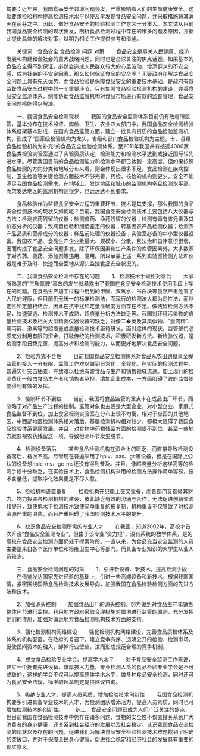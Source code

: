 摘要：近年来，我国食品安全领域问题频发，严重影响着人们的生命健康安全。这就要求检验机构提高检测技术水平以便及早发现食品安全问题，并采取措施将其消灭在萌芽之中。因此，做好食品安全的检验检测工作意义十分重大。本文试从目前我国食品安全检测的现状出发，剖析食品检测过程中存在的诸多问题及原因，并据此提出具体的解决对策，以期为相关工作提供参考和借鉴。 

　　关键词：食品安全 食品检测 问题 对策 
　　食品安全是事关人民健康、经济发展和构建和谐社会的重大战略问题，同时也是全球关注的焦点话题。如果基本的食品安全得不到保证，必然会造成人民群众较大的心里波动，增添群众的不安全感，成为社会的不安定因素。那么如何保证食品的安全呢？无疑政府在解决食品安全问题上具有先天优势，而食品检验是保障食品安全的重要技术基础，是政府有效监督食品安全过程中的一个重要环节，只有加强食品检验检测机构的建设，完善食品安全监测体系，侧能协助食品监管机构对食品市场进行有效的监督管理，食品安全问题擦能得以解决。 

　　一、我国食品安全检测现状 
　　我国的食品安全监测体系目前仍有政府所监管，基本分布在技术监督、商检、卫生、农业四大部门中。我国食品安全检测检验体系框架基本形成，在国内食品监管方面，建立一批具有资质的食品检验监测机构，形成了“国家级检验机构为龙头，省级和部门食品检验机构为主题，市、县级食品检验机构为补充”的食品安全检验检测体系。至2011年我国共有接近4000家食品类检验实验室通过了实验资质认定，检测能力和检测水平达到或接近国际较先进水平。尽管我国目前的食品检测能力和检测水平都已达到一定高度，但如果按照食品检测的方向分类和地域分布来看，则会体现出很多不足。食品检测在疾病控制、卫生检验等关键检测方面技术不够完善，药检、核检的机构则更少，安全不能满足我国食品检测需求。在地域上，发达地区和城市的监测机构多且检测水平高，而欠发达地区的监测机构则很少，也远远达不到要求。 

　　食品检验作为监督食品安全过程的重要环节，技术是其支撑，那么我国的食品安全检测技术的现状又如何呢？目前，我国食品安全检测技术主要包括八大仪器与方法：检测农药残留的仪器；检测兽药、渔药残留的仪器；检测有毒有害元素及其价态分析的仪器；致病菌检验和细菌鉴定的仪器；转基因农产品检测仪器；检测农产品品质和营养成分的仪器；样品前处理的仪器设备；实验室必备的中小型仪器设备。我国农产品、食品生产企业数量大、规模小、分散，且法治和自律意识很弱，因而构成了食品安全问题多发，除了环保因素和生产条件的库管因素外，大多数源于对农药、兽药、添加剂等违用、滥用。所以单靠上述一系列实验室检测方法和仪器是难于及时、快速而全面地从源头监控食品安全状况的。 

　　二、我国食品安全检测中存在的问题 
　　1、检测技术手段相对落后 
　　大家所熟悉的“三聚氰胺”事故的发生就暴露出了我国在食品安全检测技术使用手段上存在的问题。在食品生产加工过程中用到的甲醛、双氧水、吊白块等虽然严重危害了人民的健康，但目前仍无统一的标准检测法，而现行的检测法大都为定性法，而非定性和定量相结合，因此在抗干扰和定量准确度方面存在不足。像残留检测方法不足，快速筛选、检测技术不成熟，超痕量分析方法缺乏等。我国对环境污染物的痕量检测技术及相关大型精密仪器设备的缺乏，对像二�英及其类似物、“瘦肉精”、氯丙醇、激素等的超痕量或痕量检测技术亟待研发。面对这样的现状，监管部门必须充分利用有限的资金，打破传统的检测技术，积极研发新方法、新检验仪器，是检测手段日臻完善，提高分析和检测的能力，从而更好地解决食品安全问题。 

　　2、检验方式不合理 
　　目前我国食品安全检测体系对食品从农田到餐桌全程监管的投入十分有限，监管工作难以做到日常化，全程化。在实际的检测过程中，普遍实行突击抽查，导致难以杜绝有害食品与生产和销售领域流通。加上现行的检测费用一般由食品生产者和销售者承担，增加企业成本，一方面阻碍了政府监督职能得到有效的发挥。 

　　3、控制环节不到位 
　　当前，我国将食品监管的重点卡在成品出厂环节，而忽略了对产品生产过程的控制。监管对象也主要是大型企业，对小型企业、家庭式食品监督不到位。加上食品检测实验室在分布上很不均衡，相对于全国的其他地区，中西部地区检测体系相对落后，基层检测机构相对较少，都极大阻碍了我国食品检验体系健康发展。并且，对食物中药物残留方面的检测很不到位，甚至一些地方就忽视农药残留这一项，导致检测环节发生脱节。 

　　4、检测设备落后 
　　某些食品检测机构在资金上的匮乏，而直接导致检测设备落后，档次不高。尽管现在普遍采用了hplv、aas、gc等设备，但是在国际上公认的设备想hplc-ms、gc-ms还没有得到普及。并且，像超痕量分析这样高等的检测手段十分缺乏。在实验技术上，食品检测机构采用的检测方法操作简单容易，技术含量低，提取净化效果更是不尽人意。 

　　5、检验机构设置重复 
　　检验机构在只能上交叉重叠，而各部门又都倾其财力、物力投资各检测机构的建设，彼此缺乏有效的沟通与合作，无法促进创新交流和提升，致使低水平检测技术致使简单重复的被复制，机构重设不仅导致了对检测资源严重的浪费，而且严重阻碍了我国检测技术水平的提升。 

　　6、缺乏食品安全检测所需的专业人才 
　　在我国，知道2002年，高校才首次开设“食品安全监测专业”，但由于该专业“资力短”，没有系统的教学体系，是的高校在食品安全检测方面仍处于摸索阶段。一直以来，为食品充当安全监测的人员主要是来自各个医疗单位和检疫卫生中心等部门。而具备专业知识的大学生从业人员较少。 

　　三、食品安全检测问题的对策 
　　1、引进新设备、新技术，提高检测手段 
　　在借鉴发达国家先进经验的基础上，引进一些高端设备和新技术，根据我国国情，紧密围绕国际食品检测技术发展导向，加强我国在食品检验检测方面的先进方法和技术。 

　　2、加强源头控制 
　　加强食品出厂的源头控制，努力做到对食品生产和销售整体环节进行监控。利用地方政府采取合理措施对属地进行监管的原则，充分发挥他们的作用，加强对偏远地方食品检测机构技术方面的支持。 

　　3、强化检测机构网络建设 
　　强化检测机构网络建设，完善食品质检体系及体系的机构配置。在政府的号召下，建立竞争有序、透明公开的检验、检测市场，促使民间资本的融入，卸掉行业壁垒，进而形成规范合理的竞争机制。 

　　4、成立食品检验专业学会、提高学术水平 
　　对于食品安全监测工作来说，建立一个拥有先进设备、雄厚技术力量、专业检测人员的食品检验专业学会是不可或缺的，这样的学会不仅可以提高整体学术水平，做多种食品安全检测，同时还可为食品安全法规、标准的起草制定提供建议咨询。 

　　5、吸纳专业人才，提高人员素质，增加检验技术创新性 
　　我国食品检测机构要多引进具备专业技术的人才，为检测团队增添活力，提高人员素质，同时也可增加检测技术的创新性。 
　　综上，食品安全问题已成为人们广泛关注的焦点，但目前我国在食品检测技术中仍存在诸多问题，食物的安全性不仅直接关系到广大消费者的身心健康，还关系到社会经济的发展以及社会稳定。认识我国食品安全检测的现状以及存在的问题，促进我们为解决食品安全检验检测技术难题找到了明确的突破口，并对于保障全民身心健康，促进社会稳定和经济社会的发展具有重要的现实意义。 